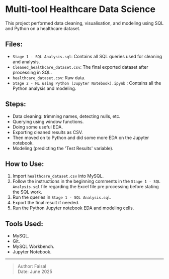 ﻿# Multi-tool Healthcare Data Science

This project performed data cleaning, visualisation, and modeling using SQL and Python on a healthcare dataset.

## Files:

- `Stage 1 - SQL Analysis.sql`: Contains all SQL queries used for cleaning and analysis.
- `Cleaned_healthcare_dataset.csv`: The final exported dataset after processing in SQL.
- `healthcare_dataset.csv`: Raw data.
- `Stage 2 - ML using Python (Jupyter Notebook).ipynb` : Contains all the Python analysis and modeling.

## Steps:

- Data cleaning: trimming names, detecting nulls, etc.
- Querying using window functions.
- Doing some useful EDA.
- Exporting cleaned results as CSV.
- Then moved on to Python and did some more EDA on the Jupyter notebook.
- Modeling (predicting the 'Test Results' variable).

## How to Use:

1. Import `healthcare_dataset.csv` into MySQL.
2. Follow the instructions in the beginning comments in the `Stage 1 - SQL Analysis.sql` file regarding the Excel file pre processing before stating the SQL work.
3. Run the queries in `Stage 1 - SQL Analysis.sql`.
4. Export the final result if needed.
5. Run the Python Jupyter notebook EDA and modeling cells.

## Tools Used:

- MySQL.
- Git.
- MySQL Workbench.
- Jupyter Notebook.

---

> Author: Faisal  
> Date: June 2025
